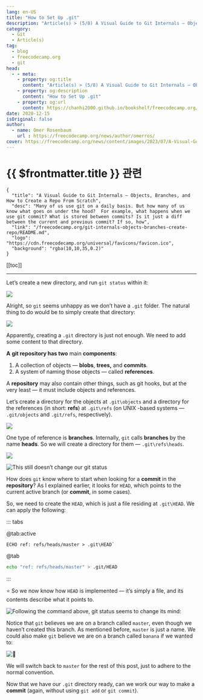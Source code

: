 ```yaml
---
lang: en-US
title: "How to Set Up .git"
description: "Article(s) > (5/8) A Visual Guide to Git Internals — Objects, Branches, and How to Create a Repo From Scratch"
category:
  - Git
  - Article(s)
tag:
  - blog
  - freecodecamp.org
  - git
head:
  - - meta:
    - property: og:title
      content: "Article(s) > (5/8) A Visual Guide to Git Internals — Objects, Branches, and How to Create a Repo From Scratch"
    - property: og:description
      content: "How to Set Up .git"
    - property: og:url
      content: https://chanhi2000.github.io/bookshelf/freecodecamp.org/git-internals-objects-branches-create-repo/how-to-set-up-git.html
date: 2020-12-15
isOriginal: false
author:
  - name: Omer Rosenbaum
    url : https://freecodecamp.org/news/author/omerros/
cover: https://freecodecamp.org/news/content/images/2023/07/A-Visual-Guide-to-Git-Internals-Book-Cover--1-.png
---
```


# {{ $frontmatter.title }} 관련

```component VPCard
{
  "title": "A Visual Guide to Git Internals — Objects, Branches, and How to Create a Repo From Scratch",
  "desc": "Many of us use git on a daily basis. But how many of us know what goes on under the hood?  For example, what happens when we use git commit? What is stored between commits? Is it just a diff between the current and previous commit? If so, how",
  "link": "/freecodecamp.org/git-internals-objects-branches-create-repo/README.md",
  "logo": "https://cdn.freecodecamp.org/universal/favicons/favicon.ico",
  "background": "rgba(10,10,35,0.2)"
}
```

[[toc]]

---

<SiteInfo
  name="A Visual Guide to Git Internals — Objects, Branches, and How to Create a Repo From Scratch"
  desc="Many of us use git on a daily basis. But how many of us know what goes on under the hood?  For example, what happens when we use git commit? What is stored between commits? Is it just a diff between the current and previous commit? If so, how"
  url="https://freecodecamp.org/news/git-internals-objects-branches-create-repo#heading-how-to-set-up-git"
  logo="https://cdn.freecodecamp.org/universal/favicons/favicon.ico"
  preview="https://freecodecamp.org/news/content/images/2023/07/A-Visual-Guide-to-Git-Internals-Book-Cover--1-.png"/>

Let’s create a new directory, and run `git status` within it:

![](https://freecodecamp.org/news/content/images/2020/12/image-106.png)

Alright, so `git` seems unhappy as we don’t have a <FontIcon icon="fas fa-folder-open"/>`.git` folder. The natural thing to do would be to simply create that directory:

![](https://freecodecamp.org/news/content/images/2020/12/image-107.png)

Apparently, creating a <FontIcon icon="fas fa-folder-open"/>`.git` directory is just not enough. We need to add some content to that directory.

**A** **git repository has two** main **components**:

1. A collection of objects — **blobs**, **trees,** and **commits**.
2. A system of naming those objects — called **references**.

A **repository** may also contain other things, such as git hooks, but at the very least — it must include objects and references.

Let’s create a directory for the objects at <FontIcon icon="fas fa-folder-open"/>`.git\objects` and a directory for the references (in short: **refs**) at <FontIcon icon="fas fa-folder-open"/>`.git\refs` (on UNIX -based systems — <FontIcon icon="fas fa-folder-open"/>`.git/objects` and <FontIcon icon="fas fa-folder-open"/>`.git/refs`, respectively).

![](https://freecodecamp.org/news/content/images/2020/12/image-108.png)

One type of reference is **branches**. Internally, `git` calls **branches** by the name **heads**. So we will create a directory for them — <FontIcon icon="fas fa-folder-open"/>`.git\refs\heads`.

![](https://freecodecamp.org/news/content/images/2020/12/image-109.png)

![This still doesn’t change our `git status`](https://freecodecamp.org/news/content/images/2020/12/image-110.png)

How does `git` know where to start when looking for a **commit** in the **repository**? As I explained earlier, it looks for `HEAD`, which points to the current active branch (or **commit**, in some cases).

So, we need to create the `HEAD`, which is just a file residing at <FontIcon icon="fas fa-folder-open"/>`.git\HEAD`. We can apply the following:

::: tabs

@tab:active <FontIcon icon="fa-brands fa-windows"/>

```batch
ECHO ref: refs/heads/master > .git\HEAD`
```

@tab <FontIcon icon="fa-brands fa-linux"/>

```sh
echo "ref: refs/heads/master" > .git/HEAD
```

:::

⭐ So we now know how `HEAD` is implemented — it’s simply a file, and its contents describe what it points to.

![Following the command above, `git status` seems to change its mind:](https://freecodecamp.org/news/content/images/2020/12/image-111.png)

Notice that `git` believes we are on a branch called <FontIcon icon="fas fa-code-branch"/>`master`, even though we haven’t created this branch. As mentioned before, <FontIcon icon="fas fa-code-branch"/>`master` is just a name. We could also make `git` believe we are on a branch called <FontIcon icon="fas fa-code-branch"/>`banana` if we wanted to:

![🍌](https://freecodecamp.org/news/content/images/2020/12/image-112.png)

We will switch back to <FontIcon icon="fas fa-code-branch"/>`master` for the rest of this post, just to adhere to the normal convention.

Now that we have our <FontIcon icon="fas fa-folder-open"/>`.git` directory ready, can we work our way to make a **commit** (again, without using `git add` or `git commit`).
